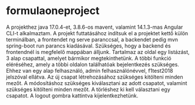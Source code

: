 # formulaoneproject

A projekthez java 17.0.4-et, 3.8.6-os mavent, valamint 14.1.3-mas Angular CLI-t alkalmaztam.
A projekt futtatásához indítsuk el a projektet kettő külön terminálban, a frontendet ng serve paranccsal, a backendet pedig mvn spring-boot run parancs kiadásával. Szükséges, hogy a backend és frontendnél is megfelelő mappában álljunk.
Tartalmaz az oldal egy listázást, 3 alap csapattal, amelyet bármikor megtekinthetünk. A többi funkció eléréséhez, amely a többi oldalon találhatóak bejelentkezés szükséges. Ehhez van egy alap felhasználó, admin felhasználónévvel, f1test2018 jelszóval ellátva. 
Az új csapat létrehozásához szükséges kitölteni minden mezőt.
A módosításhoz szükséges kiválasztani az adott csapatot, valamint szükséges kitölteni minden mezőt.
A törléshez ki kell választani egy csapatot.
A logout gombra kattintva kijelentkezhetünk. 
